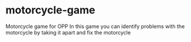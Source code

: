 # motorcycle-game
Motorcycle game for OPP
In this game you can identify problems with the motorcycle by taking it apart and fix the motorcycle
